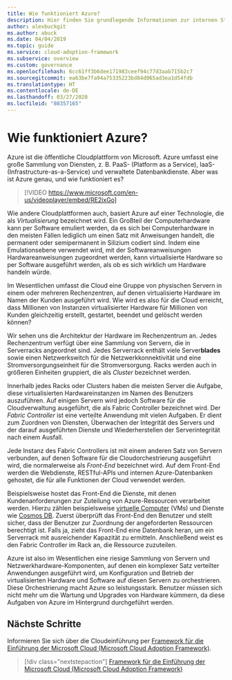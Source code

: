 ```yaml
---
title: Wie funktioniert Azure?
description: Hier finden Sie grundlegende Informationen zur internen Struktur und zur Funktionsweise der Azure-Cloudplattform und der Cloudvirtualisierung.
author: alexbuckgit
ms.author: abuck
ms.date: 04/04/2019
ms.topic: guide
ms.service: cloud-adoption-framework
ms.subservice: overview
ms.custom: governance
ms.openlocfilehash: 6cc61ff3b6dee171983ceef94c77d3aab715b2c7
ms.sourcegitcommit: ea63be7fa94a75335223bd84d065ad3ea1d54fdb
ms.translationtype: HT
ms.contentlocale: de-DE
ms.lasthandoff: 03/27/2020
ms.locfileid: "80357165"
---
```

<!-- markdownlint-disable MD026 -->

# <a name="how-does-azure-work"></a>Wie funktioniert Azure?

Azure ist die öffentliche Cloudplattform von Microsoft. Azure umfasst eine große Sammlung von Diensten, z. B. PaaS- (Platform as a Service), IaaS- (Infrastructure-as-a-Service) und verwaltete Datenbankdienste. Aber was ist Azure genau, und wie funktioniert es?

<!-- markdownlint-disable MD034 -->

> [!VIDEO https://www.microsoft.com/en-us/videoplayer/embed/RE2ixGo]

Wie andere Cloudplattformen auch, basiert Azure auf einer Technologie, die als _Virtualisierung_ bezeichnet wird. Ein Großteil der Computerhardware kann per Software emuliert werden, da es sich bei Computerhardware in den meisten Fällen lediglich um einen Satz mit Anweisungen handelt, die permanent oder semipermanent in Silizium codiert sind. Indem eine Emulationsebene verwendet wird, mit der Softwareanweisungen Hardwareanweisungen zugeordnet werden, kann virtualisierte Hardware so per Software ausgeführt werden, als ob es sich wirklich um Hardware handeln würde.

Im Wesentlichen umfasst die Cloud eine Gruppe von physischen Servern in einem oder mehreren Rechenzentren, auf denen virtualisierte Hardware im Namen der Kunden ausgeführt wird. Wie wird es also für die Cloud erreicht, dass Millionen von Instanzen virtualisierter Hardware für Millionen von Kunden gleichzeitig erstellt, gestartet, beendet und gelöscht werden können?

Wir sehen uns die Architektur der Hardware im Rechenzentrum an. Jedes Rechenzentrum verfügt über eine Sammlung von Servern, die in Serverracks angeordnet sind. Jedes Serverrack enthält viele Server**blades** sowie einen Netzwerkswitch für die Netzwerkkonnektivität und eine Stromversorgungseinheit für die Stromversorgung. Racks werden auch in größeren Einheiten gruppiert, die als _Cluster_ bezeichnet werden.

Innerhalb jedes Racks oder Clusters haben die meisten Server die Aufgabe, diese virtualisierten Hardwareinstanzen im Namen des Benutzers auszuführen. Auf einigen Servern wird jedoch Software für die Cloudverwaltung ausgeführt, die als Fabric Controller bezeichnet wird. Der _Fabric Controller_ ist eine verteilte Anwendung mit vielen Aufgaben. Er dient zum Zuordnen von Diensten, Überwachen der Integrität des Servers und der darauf ausgeführten Dienste und Wiederherstellen der Serverintegrität nach einem Ausfall.

Jede Instanz des Fabric Controllers ist mit einem anderen Satz von Servern verbunden, auf denen Software für die Cloudorchestrierung ausgeführt wird, die normalerweise als _Front-End_ bezeichnet wird. Auf dem Front-End werden die Webdienste, RESTful-APIs und internen Azure-Datenbanken gehostet, die für alle Funktionen der Cloud verwendet werden.

Beispielsweise hostet das Front-End die Dienste, mit denen Kundenanforderungen zur Zuteilung von Azure-Ressourcen verarbeitet werden. Hierzu zählen beispielsweise [virtuelle Computer](https://docs.microsoft.com/azure/virtual-machines) (VMs) und Dienste wie [Cosmos DB](https://docs.microsoft.com/azure/cosmos-db/introduction). Zuerst überprüft das Front-End den Benutzer und stellt sicher, dass der Benutzer zur Zuordnung der angeforderten Ressourcen berechtigt ist. Falls ja, zieht das Front-End eine Datenbank heran, um ein Serverrack mit ausreichender Kapazität zu ermitteln. Anschließend weist es den Fabric Controller im Rack an, die Ressource zuzuteilen.

Azure ist also im Wesentlichen eine riesige Sammlung von Servern und Netzwerkhardware-Komponenten, auf denen ein komplexer Satz verteilter Anwendungen ausgeführt wird, um Konfiguration und Betrieb der virtualisierten Hardware und Software auf diesen Servern zu orchestrieren. Diese Orchestrierung macht Azure so leistungsstark. Benutzer müssen sich nicht mehr um die Wartung und Upgrades von Hardware kümmern, da diese Aufgaben von Azure im Hintergrund durchgeführt werden.

## <a name="next-steps"></a>Nächste Schritte

Informieren Sie sich über die Cloudeinführung per [Framework für die Einführung der Microsoft Cloud (Microsoft Cloud Adoption Framework)](../index.md).

> [!div class="nextstepaction"]
> [Framework für die Einführung der Microsoft Cloud (Microsoft Cloud Adoption Framework)](../index.md)
